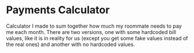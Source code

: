 # Payments Calculator

Calculator I made to sum together how much my roommate needs to pay me each month. There are two versions, one with some hardcoded bill values, like it is in reality for us (except you get some fake values instead of the real ones) and another with no hardcoded values.